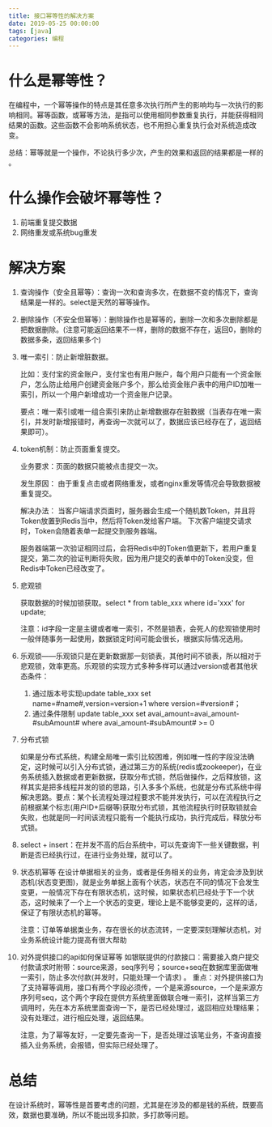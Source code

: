 ```yaml
---
title: 接口幂等性的解决方案
date: 2019-05-25 00:00:00
tags: [java]
categories: 编程
---
```


# 什么是幂等性？

在编程中，一个幂等操作的特点是其任意多次执行所产生的影响均与一次执行的影响相同。幂等函数，或幂等方法，是指可以使用相同参数重复执行，并能获得相同结果的函数。这些函数不会影响系统状态，也不用担心重复执行会对系统造成改变。

总结：幂等就是一个操作，不论执行多少次，产生的效果和返回的结果都是一样的 。

# 什么操作会破坏幂等性？

1. 前端重复提交数据
2. 网络重发或系统bug重发

# 解决方案

1. 查询操作（安全且幂等）：查询一次和查询多次，在数据不变的情况下，查询结果是一样的。select是天然的幂等操作。

2. 删除操作（不安全但幂等）：删除操作也是幂等的，删除一次和多次删除都是把数据删除。(注意可能返回结果不一样，删除的数据不存在，返回0，删除的数据多条，返回结果多个)

3. 唯一索引：防止新增脏数据。

   比如：支付宝的资金账户，支付宝也有用户账户，每个用户只能有一个资金账户，怎么防止给用户创建资金账户多个，那么给资金账户表中的用户ID加唯一索引，所以一个用户新增成功一个资金账户记录。

   要点：唯一索引或唯一组合索引来防止新增数据存在脏数据（当表存在唯一索引，并发时新增报错时，再查询一次就可以了，数据应该已经存在了，返回结果即可）。

4. token机制：防止页面重复提交。

   业务要求：页面的数据只能被点击提交一次。

   发生原因： 由于重复点击或者网络重发，或者nginx重发等情况会导致数据被重复提交。

   解决办法： 当客户端请求页面时，服务器会生成一个随机数Token，并且将Token放置到Redis当中，然后将Token发给客户端。
   下次客户端提交请求时，Token会随着表单一起提交到服务器端。

   服务器端第一次验证相同过后，会将Redis中的Token值更新下，若用户重复提交，第二次的验证判断将失败，因为用户提交的表单中的Token没变，但Redis中Token已经改变了。

5. 悲观锁

   获取数据的时候加锁获取。select * from table_xxx where id='xxx' for update; 

   注意：id字段一定是主键或者唯一索引，不然是锁表，会死人的悲观锁使用时一般伴随事务一起使用，数据锁定时间可能会很长，根据实际情况选用。

6. 乐观锁——乐观锁只是在更新数据那一刻锁表，其他时间不锁表，所以相对于悲观锁，效率更高。乐观锁的实现方式多种多样可以通过version或者其他状态条件：
   1. 通过版本号实现update table_xxx set name=#name#,version=version+1 where version=#version#；
   2. 通过条件限制 update table_xxx set avai_amount=avai_amount-#subAmount# where avai_amount-#subAmount# >= 0

7. 分布式锁

   如果是分布式系统，构建全局唯一索引比较困难，例如唯一性的字段没法确定，这时候可以引入分布式锁，通过第三方的系统(redis或zookeeper)，在业务系统插入数据或者更新数据，获取分布式锁，然后做操作，之后释放锁，这样其实是把多线程并发的锁的思路，引入多多个系统，也就是分布式系统中得解决思路。要点：某个长流程处理过程要求不能并发执行，可以在流程执行之前根据某个标志(用户ID+后缀等)获取分布式锁，其他流程执行时获取锁就会失败，也就是同一时间该流程只能有一个能执行成功，执行完成后，释放分布式锁。

8. select + insert：在并发不高的后台系统中，可以先查询下一些关键数据，判断是否已经执行过，在进行业务处理，就可以了。

9. 状态机幂等
   在设计单据相关的业务，或者是任务相关的业务，肯定会涉及到状态机(状态变更图)，就是业务单据上面有个状态，状态在不同的情况下会发生变更，一般情况下存在有限状态机，这时候，如果状态机已经处于下一个状态，这时候来了一个上一个状态的变更，理论上是不能够变更的，这样的话，保证了有限状态机的幂等。

   注意：订单等单据类业务，存在很长的状态流转，一定要深刻理解状态机，对业务系统设计能力提高有很大帮助

10. 对外提供接口的api如何保证幂等
    如银联提供的付款接口：需要接入商户提交付款请求时附带：source来源，seq序列号；source+seq在数据库里面做唯一索引，防止多次付款(并发时，只能处理一个请求) 。
    重点：对外提供接口为了支持幂等调用，接口有两个字段必须传，一个是来源source，一个是来源方序列号seq，这个两个字段在提供方系统里面做联合唯一索引，这样当第三方调用时，先在本方系统里面查询一下，是否已经处理过，返回相应处理结果；没有处理过，进行相应处理，返回结果。

    注意，为了幂等友好，一定要先查询一下，是否处理过该笔业务，不查询直接插入业务系统，会报错，但实际已经处理了。

# 总结

在设计系统时，幂等性是首要考虑的问题，尤其是在涉及的都是钱的系统，既要高效，数据也要准确，所以不能出现多扣款，多打款等问题。 